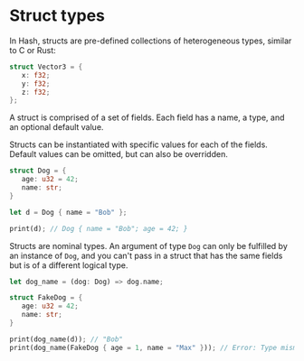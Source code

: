 # Struct types

In Hash, structs are pre-defined collections of heterogeneous types, similar to C or Rust:

```rust
struct Vector3 = {
   x: f32;
   y: f32;
   z: f32;
};
```

A struct is comprised of a set of fields.
Each field has a name, a type, and an optional default value.

Structs can be instantiated with specific values for each of the fields.
Default values can be omitted, but can also be overridden.

```rust
struct Dog = {
   age: u32 = 42;
   name: str;
}

let d = Dog { name = "Bob" };

print(d); // Dog { name = "Bob"; age = 42; }
```

Structs are nominal types.
An argument of type `Dog` can only be fulfilled by an instance of `Dog`, and you can't pass in a struct that has the same fields but is of a different logical type.

```rust
let dog_name = (dog: Dog) => dog.name;

struct FakeDog = {
   age: u32 = 42;
   name: str;
}

print(dog_name(d)); // "Bob"
print(dog_name(FakeDog { age = 1, name = "Max" })); // Error: Type mismatch: was expecting `Dog`, got `FakeDog`.
```

